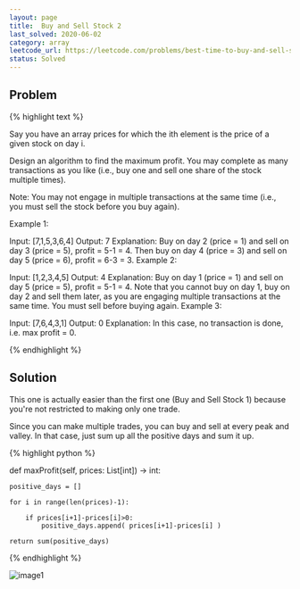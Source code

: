 ```yaml
---
layout: page
title:  Buy and Sell Stock 2
last_solved: 2020-06-02
category: array
leetcode_url: https://leetcode.com/problems/best-time-to-buy-and-sell-stock-ii
status: Solved
---
```




Problem
-------

{% highlight text %}

Say you have an array prices for which the ith element is the price of a given stock on day i.

Design an algorithm to find the maximum profit. You may complete as many transactions as you like (i.e., buy one and sell one share of the stock multiple times).

Note: You may not engage in multiple transactions at the same time (i.e., you must sell the stock before you buy again).

Example 1:

Input: [7,1,5,3,6,4]
Output: 7
Explanation: Buy on day 2 (price = 1) and sell on day 3 (price = 5), profit = 5-1 = 4.
             Then buy on day 4 (price = 3) and sell on day 5 (price = 6), profit = 6-3 = 3.
Example 2:

Input: [1,2,3,4,5]
Output: 4
Explanation: Buy on day 1 (price = 1) and sell on day 5 (price = 5), profit = 5-1 = 4.
             Note that you cannot buy on day 1, buy on day 2 and sell them later, as you are
             engaging multiple transactions at the same time. You must sell before buying again.
Example 3:

Input: [7,6,4,3,1]
Output: 0
Explanation: In this case, no transaction is done, i.e. max profit = 0.

{% endhighlight %}

Solution
----------

This one is actually easier than the first one (Buy and Sell Stock 1) because you're not restricted to making only one trade.

Since you can make multiple trades, you can buy and sell at every peak and valley. In that case, just sum up all the positive days and sum it up.

{% highlight python %}

def maxProfit(self, prices: List[int]) -> int:
    
    positive_days = []
    
    for i in range(len(prices)-1):
        
        if prices[i+1]-prices[i]>0:
            positive_days.append( prices[i+1]-prices[i] )
        
    return sum(positive_days)

{% endhighlight %}


![image1]()